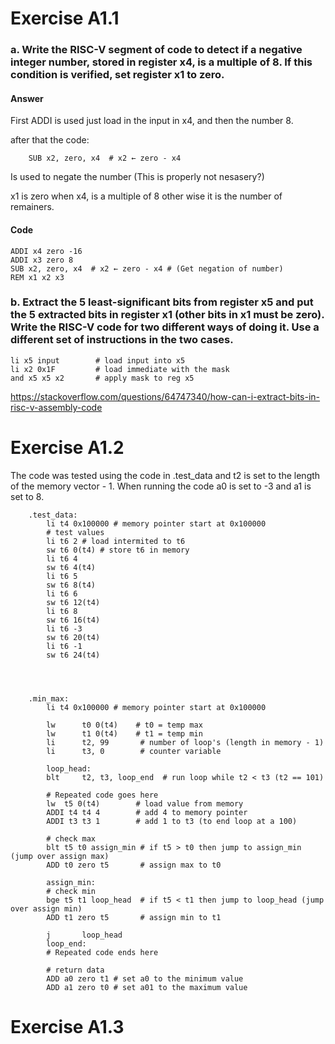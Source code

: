 # Exercise A1.1

### a. Write the RISC-V segment of code to detect if a negative integer number, stored in register x4, is a multiple of 8. If this condition is verified, set register x1 to zero.


#### Answer

First ADDI is used just load in the input in x4, and then the number 8. 

after that the code:

```
    SUB x2, zero, x4  # x2 ← zero - x4
```

Is used to negate the number (This is properly not nesasery?)

x1 is zero when x4, is a multiple of 8 other wise it is the number of remainers.

#### Code
```assembly
ADDI x4 zero -16
ADDI x3 zero 8
SUB x2, zero, x4  # x2 ← zero - x4 # (Get negation of number)
REM x1 x2 x3
```


### b. Extract the 5 least-significant bits from register x5 and put the 5 extracted bits in register x1 (other bits in x1 must be zero). Write the RISC-V code for two different ways of doing it. Use a different set of instructions in the two cases.


```assembly
li x5 input        # load input into x5
li x2 0x1F         # load immediate with the mask
and x5 x5 x2       # apply mask to reg x5 
```


https://stackoverflow.com/questions/64747340/how-can-i-extract-bits-in-risc-v-assembly-code


# Exercise A1.2


The code was tested using the code in .test_data and t2 is set to the length of the memory vector - 1. When running the code a0 is set to -3 and a1 is set to 8.


```assembly
    .test_data:
        li t4 0x100000 # memory pointer start at 0x100000
        # test values
        li t6 2 # load intermited to t6
        sw t6 0(t4) # store t6 in memory 
        li t6 4
        sw t6 4(t4)
        li t6 5
        sw t6 8(t4)
        li t6 6
        sw t6 12(t4)
        li t6 8
        sw t6 16(t4)
        li t6 -3
        sw t6 20(t4)
        li t6 -1
        sw t6 24(t4)




    .min_max:    
        li t4 0x100000 # memory pointer start at 0x100000

        lw 		t0 0(t4)    # t0 = temp max 
        lw 		t1 0(t4)    # t1 = temp min 
        li      t2, 99 	     # number of loop's (length in memory - 1)
        li 		t3, 0	     # counter variable
        
        loop_head:
        blt     t2, t3, loop_end  # run loop while t2 < t3 (t2 == 101)
        
        # Repeated code goes here
        lw 	t5 0(t4)		# load value from memory 
        ADDI t4 t4 4		# add 4 to memory pointer    
        ADDI t3 t3 1 		# add 1 to t3 (to end loop at a 100)
        
        # check max
        blt t5 t0 assign_min # if t5 > t0 then jump to assign_min (jump over assign max)
        ADD t0 zero t5       # assign max to t0
        
        assign_min:
        # check min
        bge t5 t1 loop_head  # if t5 < t1 then jump to loop_head (jump over assign min)
        ADD t1 zero t5       # assign min to t1

        j		loop_head
        loop_end:
        # Repeated code ends here

        # return data
        ADD a0 zero t1 # set a0 to the minimum value 
        ADD a1 zero t0 # set a01 to the maximum value 
```

# Exercise A1.3

